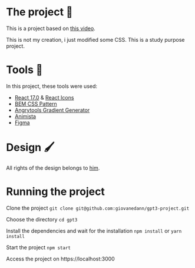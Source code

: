 # The project 🧠
This is a project based on [this video](https://www.youtube.com/watch?v=LMagNcngvcU&ab_channel=JavaScriptMastery).

This is not my creation, i just modified some CSS. This is a study purpose project.

# Tools 🔨
In this project, these tools were used:

- [React 17.0](https://reactjs.org/) & [React Icons](https://react-icons.github.io/react-icons/)
- [BEM CSS Pattern](http://getbem.com/naming/)
- [Angrytools Gradient Generator](https://angrytools.com/gradient/)
- [Animista](https://animista.net/)
- [Figma](https://www.figma.com/)

# Design 🖌️
All rights of the design belongs to [him](https://www.figma.com/file/lz9lLpFHMxHm2odnwM3R0z/gpt3?node-id=0%3A1).

# Running the project
Clone the project
`git clone git@github.com:giovanedann/gpt3-project.git`

Choose the directory
`cd gpt3`

Install the dependencies and wait for the installation
`npm install` or `yarn install`

Start the project
`npm start`

Access the project on https://localhost:3000